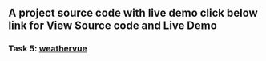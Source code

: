 ## A project source code with live demo click below link for View Source code and Live Demo
### Task 5: <a href=" https://vipul5103.github.io/PRODIGY_WD_05/">weathervue</a>
